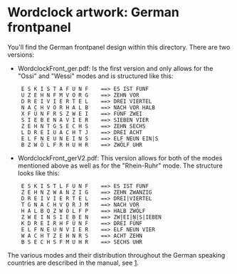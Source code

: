 # Wordclock artwork: German frontpanel

You'll find the German frontpanel design within this directory. There are two
versions:

 * WordclockFront_ger.pdf: Is the first version and only allows for the "Ossi"
    and "Wessi" modes and is structured like this:
    
        E S K I S T A F Ü N F    ==> ES IST FÜNF
        U Z E H N F M V O R G    ==> ZEHN VOR
        D R E I V I E R T E L    ==> DREI VIERTEL
        N A C H V O R H A L B    ==> NACH VOR HALB
        X F Ü N F R S Z W E I    ==> FÜNF ZWEI
        S I E B E N A V I E R    ==> SIEBEN VIER
        Z E H N T G S E C H S    ==> ZEHN SECHS
        L D R E I U A C H T J    ==> DREI ACHT
        E L F N E U N E I N S    ==> ELF NEUN EIN|S
        B Z W Ö L F R H U H R    ==> ZWÖLF UHR
   
 * WordclockFront_gerV2.pdf: This version allows for both of the modes
    mentioned above as well as for the "Rhein-Ruhr" mode. The structure looks
    like this:

        E S K I S T L F Ü N F    ==> ES IST FÜNF
        Z E H N Z W A N Z I G    ==> ZEHN ZWANZIG
        D R E I V I E R T E L    ==> DREI|VIERTEL
        T G N A C H V O R J M    ==> NACH VOR
        H A L B Q Z W Ö L F P    ==> HALB ZWÖLF
        Z W E I N S I E B E N    ==> ZW|EI|N|S|IEBEN
        K D R E I R H F Ü N F    ==> DREI FÜNF
        E L F N E U N V I E R    ==> ELF NEUN VIER
        W A C H T Z E H N R S    ==> ACHT ZEHN
        B S E C H S F M U H R    ==> SECHS UHR

The various modes and their distribution throughout the German speaking 
countries are described in the manual, see [1].

[1]: https://gitorious.org/wordclock/manual

